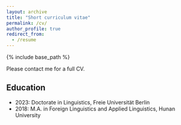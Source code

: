 ```yaml
---
layout: archive
title: "Short curriculum vitae"
permalink: /cv/
author_profile: true
redirect_from:
  - /resume
---
```


{% include base_path %}

Please contact me for a full CV.


## Education

* 2023: Doctorate in Linguistics, Freie Universität Berlin
* 2018: M.A. in Foreign Linguistics and Applied Linguistics, Hunan University

